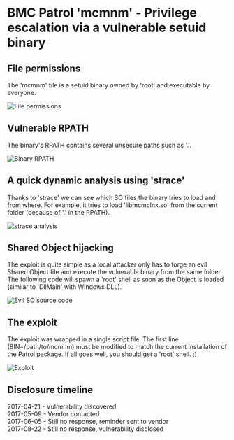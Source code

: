 # BMC Patrol 'mcmnm' - Privilege escalation via a vulnerable setuid binary 

## File permissions 
The 'mcmnm' file is a setuid binary owned by 'root' and executable by everyone.

![File permissions](https://github.com/itm4n/bmc-patrol-mcmnm-privesc/raw/master/screenshots/01_file-permissions_obf.png)


## Vulnerable RPATH
The binary's RPATH contains several unsecure paths such as '.'.

![Binary RPATH](https://github.com/itm4n/bmc-patrol-mcmnm-privesc/raw/master/screenshots/02_readelf-rpath_obf.png)


## A quick dynamic analysis using 'strace'
Thanks to 'strace' we can see which SO files the binary tries to load and from where. For example, it tries to load 'libmcmclnx.so' from the current folder (because of '.' in the RPATH). 

![strace analysis](https://github.com/itm4n/bmc-patrol-mcmnm-privesc/raw/master/screenshots/03_strace_obf.png)


## Shared Object hijacking
The exploit is quite simple as a local attacker only has to forge an evil Shared Object file and execute the vulnerable binary from the same folder. The following code will spawn a 'root' shell as soon as the Object is loaded (similar to 'DllMain' with Windows DLL).

![Evil SO source code](https://github.com/itm4n/bmc-patrol-mcmnm-privesc/raw/master/screenshots/04_dll-source-code.png)


## The exploit 
The exploit was wrapped in a single script file. The first line (BIN=/path/to/mcmnm) must be modified to match the current installation of the Patrol package. If all goes well, you should get a 'root' shell. ;)

![Exploit](https://github.com/itm4n/bmc-patrol-mcmnm-privesc/raw/master/screenshots/05_exploit_obf.png)


## Disclosure timeline
2017-04-21 - Vulnerability discovered  
2017-05-09 - Vendor contacted  
2017-06-05 - Still no response, reminder sent to vendor  
2017-08-22 - Still no response, vulnerability disclosed  
